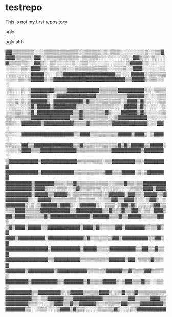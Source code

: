 # testrepo

This is not my first repository

ugly

ugly ahh

▓▓▒▒▒▒▒▒▒░░░▒▒▒▒▒▒▒▒▒▒▒░░▒▒▒▒▒░▒░▒▒▒░░░░░░░░▒░░▒▒▓\
▓▓▓▒▒▒▒▒░▓▓░░▒▒▒▒▒▒▒▒▒▒░▒▒▒▒▒░░░░░░░░░░░▓▓▒░▒░▒░░░\
▓▒▒▒▒▒▒░░▓▓▒░░▒▒░░░░░▒░░▒▒░░░░░░░░░░░░▒▓▓▓▓░▒░░░░░\
░░░░░▒▒░▓▓▓▒▒░▒▒▒░▒░░░▒▒▒▒▒▒▒▒▒▒░░░░░▒░░▓▓▓░░░░░░░\
░░░░░░░░▓▓▓▓░░░░▒▒▓▓▓▓▓▓▓▓▓▓▓▓▓▓▓▓▒▒░░░▓▓▓▓▒░▒▒▒▒▒\
░░░░▒▒░▒▓▓▓▓▒░▒▓▓▓▓▓▓▓▓▓▓▓▓▓▓▓▓▓▓▓▓▓▓▒▒▓▓▓▓▒░▒▒░░░\
░▒░░░▒░▒▓▓▓▓▓▓▓▒▒▒▒▓▓▓▓▓▓▓▓▓▓▒▒▒▒▒▒▓▓▓▓▓▓▓▓▒░░▒▒▒▒\
░░░░░░░▒▓▓▓▓▓▒░▒▓▓▓▓▓▓▓▓▓▓▓▓▒▒▒▒▒▒▒▒▒▒▓▓▓▓▓▒░░░▒▒▒\
░▒░▒░▒░▒▓▓▓▓▓▒░▓▓▓▓▓▓▓▓▓▒▓▒▒▒▒▒▒▒▒▒▒░▒▓▓▓▒▓▒░░░░▒▒\
░░░░░░░▒▓▒▓▓▓▓▒▓▓▓▓▓▓▓▒▒▒▒▒▒▒▒▒▒▒▒░░░▓▓▓▓▒▓▒░░░░░▒\
░░░▒▒░░▒▓░▓▓▓▓▓▓▓▓▓▓▓▒▒▓▒▒▒▒▒▒▒▓▒░░░▓▓▓▓▓▒▓▒░░░░░▒\
▒▒░▒▒▒▒▒▓▓▓▓▓▓▓▓▓▓▓▓▒▒▒▓▒▒▒▒▒▒▒▒░░▒▓▓▓▓▓▓▓▓▓░░░░░░\
▒▒░░░▓▓▓▓▓▓▒▓▓▓▓▓▓▓▓▓▒▒▒▒▓▒▒▒▒▒▒▒▓▓▓▓▓▓▓▓▓▓▓░░░▓▓░\
▒▒░░░▓▓▓▓▓▓▓▓▓▓▓▓▓▓▓▓▒▒▓▓▓▒▒▒▒▒▒▒▒▒▓▓▓▓▒▓▓▓▒░▒▓▓▓░\
▒▒░░░▓▓▒▒▓▓▓▓▓▓▓▓▓▓▓▓▒▒▓▒▒▒▒▒▒▒▒▒▒▒▓▒▓▒▓▓▓▓▒▒▓▓▓▓░\
░░░░▒▓▓▓▒▒▒▓▓▓▓▓▓▓▓▓▓▓▒▒▒▒▒▒▒▒▒▒▒▓▓▓▓▓▓▓▓▓▒▓▓▓▓▓▓░\
▒▓▓▓▓▓▓▓▓▓▒▓▓▓▓▓▓▓▓▓▓▓▒▒▒▒▒▒▒▒░▒▒▓▓▓▓▓▓▓▒▒░▓▓▓▓▓▓▓\
▓▓▓▓▓▓▓▓▓▓▒▓▓▓▓▓▓▓▓▓▓▒▒▒▒▒▒▒▒▒▒▓▓▒▒▒▓▓▓▓░▒░▒▓▓▓▓▓▓\
▓▓▓▓▓▓▓▓▒▓▓▓▓▓▓▒▒▒░▒▒▓▒▒▒▒▒▒▒▒▒▒░░▒▒▒▓▒▒░▒▒▓▓▓▓▓▓▓\
▓▓▓▓▓▓▓▓▒▓▓▓▒░░░▒▒▒░░▒▓▒▒▒▒▒▒▒░░░░░░░░░▒▒▒▒▓▓▓▒▓▓▓\
▓▓▓▓▓▓▓▓░▓▓▓▓▒▒▓▓▓▓▒░▒▒▒▒▒▒▒▒▒░▒▓▓▓▓▓░▓▓▒▒░▓▓▓▓▒▒▓\
▓▓▓▓▓▓▓░░░▓▓▓▓▒▒▒▒▒▒▒▒░▒▒▒▒▒░░░▒▒▓▓▒▒▓▓▓▒░░░▒▓▓▒░▒\
▓▓▓▓▓▓▒░▒░▒▓▓▓▓▓▒▓▓▓▒░░▓▓▓▓▓▒░░▒▒▒░▒▓▓▒▓▒░░░░▒▓▓▒▒\
▒▒▒▓▓▓▒▒▒▒▒▓▓▓▓▓▓▓▓▓▒▒▓▓▓▓▓▓▓▓▒▒▓▒▒▒▓▒▒▓▓▒░▒▒░▓▓▓▒\
▓▓▒▓▓▓▒▒▒▒▒▒▓▒▓▓▓▓▓▓▓▓▓▓▓▓▒▓▓▓▓▓▒▒▒▓▒▒▓▓▓▓▒▒▒▒▒▓▓▒\
▒▓▒▓▓▓▒▓▓▓▓▒▒▓▓▓▓▓▓▓▓▓▓▒▓▓▓▒▓▒▒▒▒▒▓▓▒▓▓▓▓▓▓▒▒▒▒▓▒▓\
▓▓▓▒▓▓▓▓▓▓▓▓░▓▓▓▓▓▓▓▓▓▓▓▒▓▒▒▒▒▒▒▒▓▓▒▓▓▓▓▓▓▓▓▒▒▓▓▒▓\
▓▓▓▓▓▓▓▓▓▓▓▓▓▒▓▓▓▓▓▓▓▓▓▒▓▓▓▓▒▒▒▒▓▓▓▓▓▓▓▓▒▒▓▓▒▒▓▒▒▓\
▓▓▓▓▓▓▓▓▓▓▓▓▓▒▒▓▓▓▓▓▓▓▓▒▒▒▒▒▒▒▒▒▓▓▓▓▓▒▓▓░▒▒▒▒▓▒▒▒▓\
▓▓▓▓▓▓▒▓▓▓▓▓▓▓▓▒▓▓▓▓▓▓▓▓▓▒▒▒▒▒▒▓▓▓▓▓▒▒▓▒▒▒▒▓▓▒▒▒▒▒\
▓▓▓▓▓▓▓▒▓▓▓▓▓▓▓▓▒▒▓▓▓▓▓▓▒▓▒▒▒▒▓▓▓▓▒░▒▓▓▒▒▒▓▒▒░░▒▒▒\
▓▓▓▓▓▓▓▓▒▒▓▓▓▓▓▓▓▒░▒▓▓▓▓▒▒▒▒▒▓▓▓▒░░▒▓▒▒▒▓▒▒▒▒▒▒▒▒▒\
▓▓▓▓▓▓▓▓▒▒░▒▒▓▓▓▓▓▒▒▒▓▓▓▓▓▓▓▓▓▒▒▒▒▒▒▒▒▓▓▒▒▒▒▒▓▓▓▒▒\
▓▓▓▓▓▓▓▒▒▒░░░░▒▓▓▓▒▒▓▒▒▓▓▓▓▓▒░░▒▒▒▒▒▓▓▒▒▒▒▓▓▓▓▓▓▓▒\
▓▓▓▓▓▓▒▒░░▒▒▒░░░▒▓▓▓▒▓▒▒▒░░░░▒▒▒▒▒▓▒░░░▒▒▓▓▓▓▓▓▓▓▓
